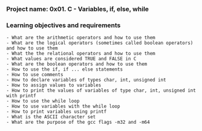 ### Project name: 0x01. C - Variables, if, else, while
### Learning objectives and requirements
	- What are the arithmetic operators and how to use them
	- What are the logical operators (sometimes called boolean operators) and how to use them
	- What the the relational operators and how to use them
	- What values are considered TRUE and FALSE in C
	- What are the boolean operators and how to use them
	- How to use the if, if ... else statements
	- How to use comments
	- How to declare variables of types char, int, unsigned int
	- How to assign values to variables
	- How to print the values of variables of type char, int, unsigned int with printf
	- How to use the while loop
	- How to use variables with the while loop
	- How to print variables using printf
	- What is the ASCII character set
	- What are the purpose of the gcc flags -m32 and -m64
